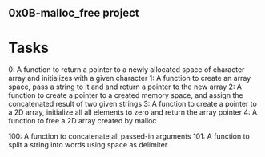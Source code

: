 ## 0x0B-malloc_free project

# Tasks
0: A function to return a pointer to a newly allocated
   space of character array and initializes with a given character
1: A function to create an array space, pass a string to it and 
   and return a pointer to the new array
2: A function to create a pointer to a created memory space,
   and assign the concatenated result of two given strings
3: A function to create a pointer to a 2D array, initialize all
   all elements to zero and return the array pointer
4: A function to free a 2D array created by malloc

100: A function to concatenate all passed-in arguments
101: A function to split a string into words using space as delimiter
